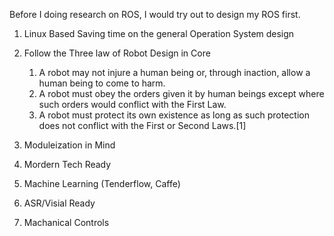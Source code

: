 Before I doing research on ROS, I would try out to design my ROS first.

1. Linux Based
Saving time on the general Operation System design

2. Follow the Three law of Robot Design in Core
    1. A robot may not injure a human being or, through inaction, allow a human being to come to harm.
    2. A robot must obey the orders given it by human beings except where such orders would conflict with the First Law.
    3. A robot must protect its own existence as long as such protection does not conflict with the First or Second Laws.[1]

3. Moduleization in Mind
4. Mordern Tech Ready
  1. Machine Learning (Tenderflow, Caffe)
  2. ASR/Visial Ready
  3. Machanical Controls

